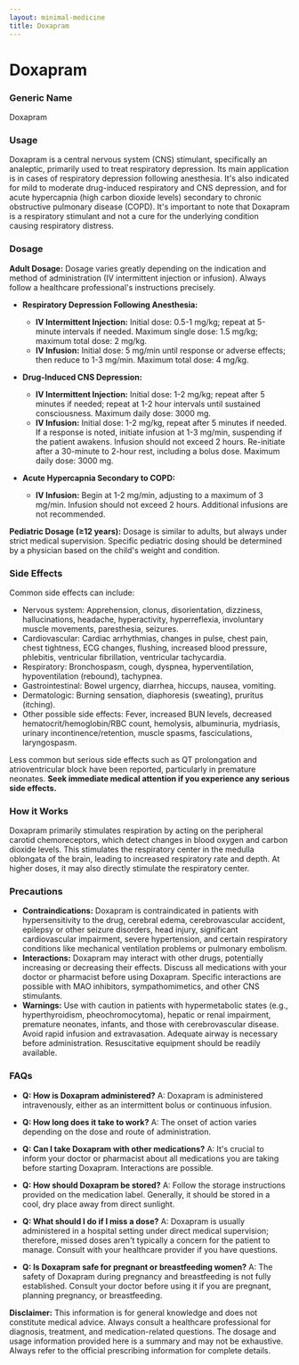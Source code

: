 ```yaml
---
layout: minimal-medicine
title: Doxapram
---
```


# Doxapram
### Generic Name
Doxapram

### Usage
Doxapram is a central nervous system (CNS) stimulant, specifically an analeptic, primarily used to treat respiratory depression.  Its main application is in cases of respiratory depression following anesthesia.  It's also indicated for mild to moderate drug-induced respiratory and CNS depression, and for acute hypercapnia (high carbon dioxide levels) secondary to chronic obstructive pulmonary disease (COPD).  It's important to note that Doxapram is a respiratory stimulant and not a cure for the underlying condition causing respiratory distress.

### Dosage

**Adult Dosage:**  Dosage varies greatly depending on the indication and method of administration (IV intermittent injection or infusion).  Always follow a healthcare professional's instructions precisely.

* **Respiratory Depression Following Anesthesia:**
    * **IV Intermittent Injection:** Initial dose: 0.5-1 mg/kg; repeat at 5-minute intervals if needed. Maximum single dose: 1.5 mg/kg; maximum total dose: 2 mg/kg.
    * **IV Infusion:** Initial dose: 5 mg/min until response or adverse effects; then reduce to 1-3 mg/min. Maximum total dose: 4 mg/kg.

* **Drug-Induced CNS Depression:**
    * **IV Intermittent Injection:** Initial dose: 1-2 mg/kg; repeat after 5 minutes if needed; repeat at 1-2 hour intervals until sustained consciousness. Maximum daily dose: 3000 mg.
    * **IV Infusion:** Initial dose: 1-2 mg/kg, repeat after 5 minutes if needed.  If a response is noted, initiate infusion at 1-3 mg/min, suspending if the patient awakens.  Infusion should not exceed 2 hours.  Re-initiate after a 30-minute to 2-hour rest, including a bolus dose. Maximum daily dose: 3000 mg.

* **Acute Hypercapnia Secondary to COPD:**
    * **IV Infusion:**  Begin at 1-2 mg/min, adjusting to a maximum of 3 mg/min. Infusion should not exceed 2 hours. Additional infusions are not recommended.


**Pediatric Dosage (≥12 years):**  Dosage is similar to adults, but always under strict medical supervision.  Specific pediatric dosing should be determined by a physician based on the child's weight and condition.


### Side Effects
Common side effects can include:

* Nervous system: Apprehension, clonus, disorientation, dizziness, hallucinations, headache, hyperactivity, hyperreflexia, involuntary muscle movements, paresthesia, seizures.
* Cardiovascular: Cardiac arrhythmias, changes in pulse, chest pain, chest tightness, ECG changes, flushing, increased blood pressure, phlebitis, ventricular fibrillation, ventricular tachycardia.
* Respiratory: Bronchospasm, cough, dyspnea, hyperventilation, hypoventilation (rebound), tachypnea.
* Gastrointestinal: Bowel urgency, diarrhea, hiccups, nausea, vomiting.
* Dermatologic: Burning sensation, diaphoresis (sweating), pruritus (itching).
* Other possible side effects:  Fever, increased BUN levels, decreased hematocrit/hemoglobin/RBC count, hemolysis, albuminuria, mydriasis, urinary incontinence/retention, muscle spasms, fasciculations, laryngospasm.


Less common but serious side effects such as QT prolongation and atrioventricular block have been reported, particularly in premature neonates.  **Seek immediate medical attention if you experience any serious side effects.**


### How it Works
Doxapram primarily stimulates respiration by acting on the peripheral carotid chemoreceptors, which detect changes in blood oxygen and carbon dioxide levels. This stimulates the respiratory center in the medulla oblongata of the brain, leading to increased respiratory rate and depth. At higher doses, it may also directly stimulate the respiratory center.

### Precautions
* **Contraindications:** Doxapram is contraindicated in patients with hypersensitivity to the drug, cerebral edema, cerebrovascular accident, epilepsy or other seizure disorders, head injury, significant cardiovascular impairment, severe hypertension, and certain respiratory conditions like mechanical ventilation problems or pulmonary embolism.
* **Interactions:** Doxapram may interact with other drugs, potentially increasing or decreasing their effects.  Discuss all medications with your doctor or pharmacist before using Doxapram.  Specific interactions are possible with MAO inhibitors, sympathomimetics, and other CNS stimulants.
* **Warnings:**  Use with caution in patients with hypermetabolic states (e.g., hyperthyroidism, pheochromocytoma), hepatic or renal impairment, premature neonates, infants, and those with cerebrovascular disease.  Avoid rapid infusion and extravasation. Adequate airway is necessary before administration. Resuscitative equipment should be readily available.

### FAQs

* **Q: How is Doxapram administered?** A: Doxapram is administered intravenously, either as an intermittent bolus or continuous infusion.

* **Q: How long does it take to work?** A: The onset of action varies depending on the dose and route of administration.

* **Q: Can I take Doxapram with other medications?** A:  It's crucial to inform your doctor or pharmacist about all medications you are taking before starting Doxapram. Interactions are possible.

* **Q: How should Doxapram be stored?** A: Follow the storage instructions provided on the medication label.  Generally, it should be stored in a cool, dry place away from direct sunlight.

* **Q: What should I do if I miss a dose?** A: Doxapram is usually administered in a hospital setting under direct medical supervision; therefore, missed doses aren't typically a concern for the patient to manage.  Consult with your healthcare provider if you have questions.

* **Q: Is Doxapram safe for pregnant or breastfeeding women?** A:  The safety of Doxapram during pregnancy and breastfeeding is not fully established. Consult your doctor before using it if you are pregnant, planning pregnancy, or breastfeeding.


**Disclaimer:** This information is for general knowledge and does not constitute medical advice. Always consult a healthcare professional for diagnosis, treatment, and medication-related questions.  The dosage and usage information provided here is a summary and may not be exhaustive.  Always refer to the official prescribing information for complete details.
